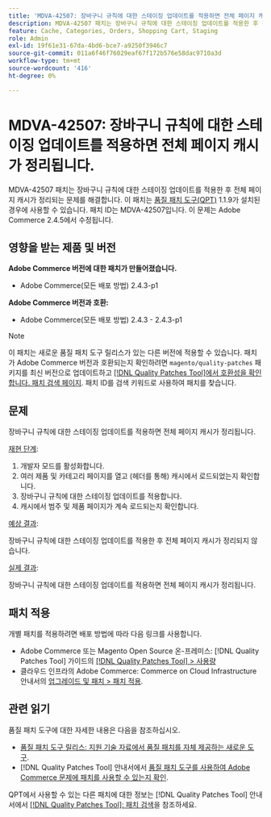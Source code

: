 ```yaml
---
title: 'MDVA-42507: 장바구니 규칙에 대한 스테이징 업데이트를 적용하면 전체 페이지 캐시가 정리됩니다.'
description: MDVA-42507 패치는 장바구니 규칙에 대한 스테이징 업데이트를 적용한 후 전체 페이지 캐시가 정리되는 문제를 해결합니다. 이 패치는 [Quality Patches Tool (QPT)](https://experienceleague.adobe.com/en/docs/commerce-operations/tools/quality-patches-tool/quality-patches-tool-to-self-serve-quality-patches) 1.1.9가 설치된 경우 사용할 수 있습니다. 패치 ID는 MDVA-42507입니다. 이 문제는 Adobe Commerce 2.4.5에서 수정됩니다.
feature: Cache, Categories, Orders, Shopping Cart, Staging
role: Admin
exl-id: 19f61e31-67da-4bd6-bce7-a9250f3946c7
source-git-commit: 011a6f46f76029eaf67f172b576e58dac9710a3d
workflow-type: tm+mt
source-wordcount: '416'
ht-degree: 0%

---
```


# MDVA-42507: 장바구니 규칙에 대한 스테이징 업데이트를 적용하면 전체 페이지 캐시가 정리됩니다.

MDVA-42507 패치는 장바구니 규칙에 대한 스테이징 업데이트를 적용한 후 전체 페이지 캐시가 정리되는 문제를 해결합니다. 이 패치는 [품질 패치 도구(QPT)](https://experienceleague.adobe.com/en/docs/commerce-operations/tools/quality-patches-tool/quality-patches-tool-to-self-serve-quality-patches) 1.1.9가 설치된 경우에 사용할 수 있습니다. 패치 ID는 MDVA-42507입니다. 이 문제는 Adobe Commerce 2.4.5에서 수정됩니다.

## 영향을 받는 제품 및 버전

**Adobe Commerce 버전에 대한 패치가 만들어졌습니다.**

* Adobe Commerce(모든 배포 방법) 2.4.3-p1

**Adobe Commerce 버전과 호환:**

* Adobe Commerce(모든 배포 방법) 2.4.3 - 2.4.3-p1

>[!NOTE]
>
>이 패치는 새로운 품질 패치 도구 릴리스가 있는 다른 버전에 적용할 수 있습니다. 패치가 Adobe Commerce 버전과 호환되는지 확인하려면 `magento/quality-patches` 패키지를 최신 버전으로 업데이트하고 [[!DNL Quality Patches Tool]에서 호환성을 확인합니다. 패치 검색 페이지](https://experienceleague.adobe.com/en/docs/commerce-operations/tools/quality-patches-tool/quality-patches-tool-to-self-serve-quality-patches). 패치 ID를 검색 키워드로 사용하여 패치를 찾습니다.

## 문제

장바구니 규칙에 대한 스테이징 업데이트를 적용하면 전체 페이지 캐시가 정리됩니다.

<u>재현 단계</u>:

1. 개발자 모드를 활성화합니다.
1. 여러 제품 및 카테고리 페이지를 열고 (헤더를 통해) 캐시에서 로드되었는지 확인합니다.
1. 장바구니 규칙에 대한 스테이징 업데이트를 적용합니다.
1. 캐시에서 범주 및 제품 페이지가 계속 로드되는지 확인합니다.

<u>예상 결과</u>:

장바구니 규칙에 대한 스테이징 업데이트를 적용한 후 전체 페이지 캐시가 정리되지 않습니다.

<u>실제 결과</u>:

장바구니 규칙에 대한 스테이징 업데이트를 적용하면 전체 페이지 캐시가 정리됩니다.

## 패치 적용

개별 패치를 적용하려면 배포 방법에 따라 다음 링크를 사용합니다.

* Adobe Commerce 또는 Magento Open Source 온-프레미스: [!DNL Quality Patches Tool] 가이드의 [[!DNL Quality Patches Tool] > 사용량](/help/tools/quality-patches-tool/usage.md)
* 클라우드 인프라의 Adobe Commerce: Commerce on Cloud Infrastructure 안내서의 [업그레이드 및 패치 > 패치 적용](https://experienceleague.adobe.com/docs/commerce-cloud-service/user-guide/develop/upgrade/apply-patches.html).

## 관련 읽기

품질 패치 도구에 대한 자세한 내용은 다음을 참조하십시오.

* [품질 패치 도구 릴리스: 지원 기술 자료에서 품질 패치를 자체 제공하는 새로운 도구](https://experienceleague.adobe.com/en/docs/commerce-operations/tools/quality-patches-tool/quality-patches-tool-to-self-serve-quality-patches).
* [!DNL Quality Patches Tool] 안내서에서 [품질 패치 도구를 사용하여 Adobe Commerce 문제에 패치를 사용할 수 있는지 확인](/help/tools/quality-patches-tool/patches-available-in-qpt/check-patch-for-magento-issue-with-magento-quality-patches.md).

QPT에서 사용할 수 있는 다른 패치에 대한 정보는 [!DNL Quality Patches Tool] 안내서에서 [[!DNL Quality Patches Tool]: 패치 검색](https://experienceleague.adobe.com/tools/commerce-quality-patches/index.html)을 참조하세요.
